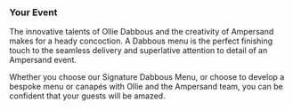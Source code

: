 ### Your **Event**

The innovative talents of Ollie Dabbous and the creativity of Ampersand makes for a heady concoction. A Dabbous menu is the perfect finishing touch to the seamless delivery and superlative attention to detail of an Ampersand event.

Whether you choose our Signature Dabbous Menu, or choose to develop a bespoke menu or canapés with Ollie and the Ampersand team, you can be confident that your guests will be amazed. 
